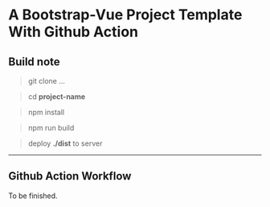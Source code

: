 # A Bootstrap-Vue Project Template With Github Action

## Build note

> git clone ...

> cd **project-name**

> npm install

> npm run build

> deploy **./dist** to server

---

## Github Action Workflow

To be finished.
